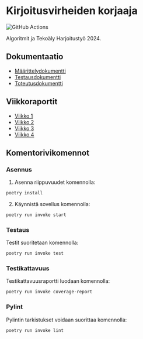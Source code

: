 # Kirjoitusvirheiden korjaaja

![GitHub Actions](https://github.com/ainkeri/algolabra/workflows/CI/badge.svg)

Algoritmit ja Tekoäly Harjoitustyö 2024.

## Dokumentaatio

- [Määrittelydokumentti](https://github.com/ainkeri/algolabra/blob/main/dokumentaatio/m%C3%A4%C3%A4rittelydokumentti.md)
- [Testausdokumentti](https://github.com/ainkeri/algolabra/blob/main/dokumentaatio/testausdokumentti.md)
- [Toteutusdokumentti](https://github.com/ainkeri/algolabra/blob/main/dokumentaatio/toteutusdokumentti.md)

## Viikkoraportit

- [Viikko 1](https://github.com/ainkeri/algolabra/tree/main/dokumentaatio/viikkoraportit/viikkoraportti1.md)
- [Viikko 2](https://github.com/ainkeri/algolabra/tree/main/dokumentaatio/viikkoraportit/viikkoraportti2.md)
- [Viikko 3](https://github.com/ainkeri/algolabra/tree/main/dokumentaatio/viikkoraportit/viikkoraportti3.md)
- [Viikko 4](https://github.com/ainkeri/algolabra/tree/main/dokumentaatio/viikkoraportit/viikkoraportti4.md)

## Komentorivikomennot

### Asennus

1. Asenna riippuvuudet komennolla:

```bash
poetry install
```

2. Käynnistä sovellus komennolla:

```bash
poetry run invoke start
```

### Testaus

Testit suoritetaan komennolla:

```bash
poetry run invoke test
```

### Testikattavuus

Testikattavuusraportti luodaan komennolla:

```bash
poetry run invoke coverage-report
```

### Pylint

Pylintin tarkistukset voidaan suorittaa komennolla:

```bash
poetry run invoke lint
```
